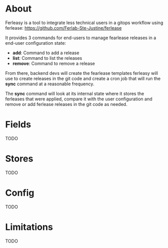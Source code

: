 # About

Ferleasy is a tool to integrate less technical users in a gitops workflow using ferlease: https://github.com/Ferlab-Ste-Justine/ferlease

It provides 3 commands for end-users to manage fearlease releases in a end-user configuration state:
- **add**: Command to add a release
- **list**: Command to list the releases
- **remove**: Command to remove a release

From there, backend devs will create the fearlease templates ferleasy will use to create releases in the git code and create a cron job that will run the **sync** command at a reasonable frequency.

The **sync** command will look at its internal state where it stores the ferleases that were applied, compare it with the user configuration and remove or add ferlease releases in the git code as needed.

# Fields

TODO

# Stores

TODO

# Config

TODO

# Limitations

TODO